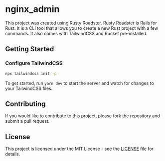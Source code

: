 # nginx_admin
This project was created using Rusty Roadster. Rusty Roadster is Rails for Rust. It is a CLI tool that allows you to create a new Rust project with a few commands. It also comes with TailwindCSS and Rocket pre-installed.

## Getting Started

### Configure TailwindCSS

```bash
npx tailwindcss init -p
```

To get started, run `yarn dev` to start the server and watch for changes to your TailwindCSS files.

## Contributing

If you would like to contribute to this project, please fork the repository and submit a pull request.

## License

This project is licensed under the MIT License - see the [LICENSE](LICENSE) file for details.